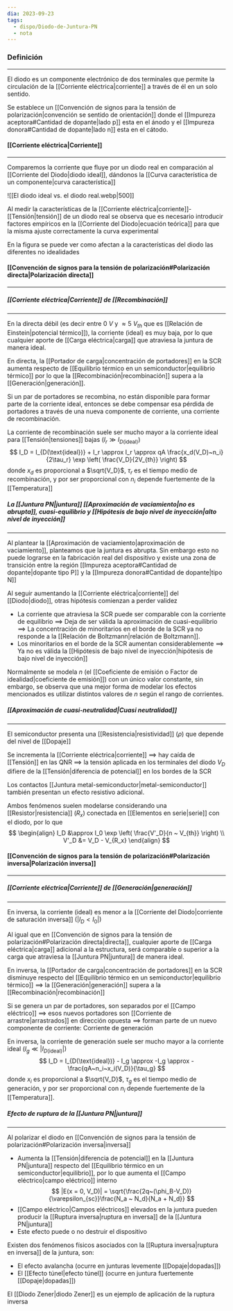 ```yaml
---
dia: 2023-09-23
tags:
  - dispo/Diodo-de-Juntura-PN
  - nota
---
```

### Definición
---
El diodo es un componente electrónico de dos terminales que permite la circulación de la [[Corriente eléctrica|corriente]] a través de él en un solo sentido.

Se establece un [[Convención de signos para la tensión de polarización|convención se sentido de orientación]] donde el [[Impureza aceptora#Cantidad de dopante|lado p]] esta en el ánodo y el [[Impureza donora#Cantidad de dopante|lado n]] esta en el cátodo.

#### [[Corriente eléctrica|Corriente]]
---
Comparemos la corriente que fluye por un diodo real en comparación al [[Corriente del Diodo|diodo ideal]], dándonos la [[Curva característica de un componente|curva característica]]

![[El diodo ideal vs. el diodo real.webp|500]]

Al medir la características de la [[Corriente eléctrica|corriente]]-[[Tensión|tensión]] de un diodo real se observa que es necesario introducir factores empíricos en la [[Corriente del Diodo|ecuación teórica]] para que la misma ajuste correctamente la curva experimental

En la figura se puede ver como afectan a la características del diodo las diferentes no idealidades

#### [[Convención de signos para la tensión de polarización#Polarización directa|Polarización directa]]
---
##### [[Corriente eléctrica|Corriente]] de [[Recombinación]]
---
En la directa débil (es decir entre $0~V$ y $\approx 5~V_{th}$ que es [[Relación de Einstein|potencial térmico]]), la corriente (ideal) es muy baja, por lo que cualquier aporte de [[Carga eléctrica|carga]] que atraviesa la juntura de manera ideal.

En directa, la [[Portador de carga|concentración de portadores]] en la SCR aumenta respecto de [[Equilibrio térmico en un semiconductor|equilibrio térmico]] por lo que la [[Recombinación|recombinación]] supera a la [[Generación|generación]].

Si un par de portadores se recombina, no están disponible para formar parte de la corriente ideal, entonces se debe compensar esa pérdida de portadores a través de una nueva componente de corriente, una corriente de recombinación.

La corriente de recombinación suele ser mucho mayor a la corriente ideal para [[Tensión|tensiones]] bajas ($I_r \gg I_{D(\text{ideal})}$) $$ I_D = I_{D(\text{ideal})} + I_r \approx I_r \approx qA \frac{x_d(V_D)~n_i}{2\tau_r} \exp \left( \frac{V_D}{2V_{th}} \right) $$ donde $x_d$ es proporcional a $\sqrt{V_D}$, $\tau_r$ es el tiempo medio de recombinación, y por ser proporcional con $n_i$ depende fuertemente de la [[Temperatura]]

##### La [[Juntura PN|juntura]] [[Aproximación de vaciamiento|no es abrupta]], cuasi-equilibrio y [[Hipótesis de bajo nivel de inyección|alto nivel de inyección]]
---
Al plantear la [[Aproximación de vaciamiento|aproximación de vaciamiento]], planteamos que la juntura es abrupta. Sin embargo esto no puede lograrse en la fabricación real del dispositivo y existe una zona de transición entre la región [[Impureza aceptora#Cantidad de dopante|dopante tipo P]] y la [[Impureza donora#Cantidad de dopante|tipo N]]

Al seguir aumentando la [[Corriente eléctrica|corriente]] del [[Diodo|diodo]], otras hipótesis comienzan a perder validez
* La corriente que atraviesa la SCR puede ser comparable con la corriente de equilibrio
  $\implies$ Deja de ser válida la aproximación de cuasi-equilibrio
  $\implies$ La concentración de minoritarios en el borde de la SCR ya no responde a la [[Relación de Boltzmann|relación de Boltzmann]].
* Los minoritarios en el borde de la SCR aumentan considerablemente
  $\implies$ Ya no es válida la [[Hipótesis de bajo nivel de inyección|hipótesis de bajo nivel de inyección]]

Normalmente se modela $n$ (el [[Coeficiente de emisión o Factor de idealidad|coeficiente de emisión]]) con un único valor constante, sin embargo, se observa que una mejor forma de modelar los efectos mencionados es utilizar distintos valores de $n$ según el rango de corrientes.
##### [[Aproximación de cuasi-neutralidad|Cuasi neutralidad]]
---
El semiconductor presenta una [[Resistencia|resistividad]] ($\rho$) que depende del nivel de [[Dopaje]]

Se incrementa la [[Corriente eléctrica|corriente]]
$\implies$ hay caída de [[Tensión]] en las QNR
$\implies$ la tensión aplicada en los terminales del diodo $V_D$ difiere de la [[Tensión|diferencia de potencial]] en los bordes de la SCR

Los contactos [[Juntura metal-semiconductor|metal-semiconductor]] también presentan un efecto resistivo adicional.

Ambos fenómenos suelen modelarse considerando una [[Resistor|resistencia]] ($R_x$) conectada en [[Elementos en serie|serie]] con el diodo, por lo que $$ \begin{align}
	I_D &\approx I_0 \exp \left( \frac{V'_D}{n ~ V_{th}} \right) \\
	V'_D &= V_D - V_{R_x}
\end{align} $$
#### [[Convención de signos para la tensión de polarización#Polarización inversa|Polarización inversa]]
---
##### [[Corriente eléctrica|Corriente]] de [[Generación|generación]]
---
En inversa, la corriente (ideal) es menor a la [[Corriente del Diodo|corriente de saturación inversa]] ($|I_D < I_0|$)

Al igual que en [[Convención de signos para la tensión de polarización#Polarización directa|directa]], cualquier aporte de [[Carga eléctrica|carga]] adicional a la estructura, será comparable o superior a la carga que atraviesa la [[Juntura PN|juntura]] de manera ideal.

En inversa, la [[Portador de carga|concentración de portadores]] en la SCR disminuye respecto del [[Equilibrio térmico en un semiconductor|equilibrio térmico]]
$\implies$ la [[Generación|generación]] supera a la [[Recombinación|recombinación]]

Si se genera un par de portadores, son separados por el [[Campo eléctrico]]
$\implies$ esos nuevos portadores son [[Corriente de arrastre|arrastrados]] en dirección opuesta
$\implies$ forman parte de un nuevo componente de corriente: Corriente de generación

En inversa, la corriente de generación suele ser mucho mayor a la corriente ideal ($I_g \ll |I_{D(\text{ideal})}|$) $$ I_D = I_{D(\text{ideal})} - I_g \approx -I_g \approx - \frac{qA~n_i~x_i(V_D)}{\tau_g} $$ donde $x_i$ es proporcional a $\sqrt{V_D}$, $\tau_g$ es el tiempo medio de generación, y por ser proporcional con $n_i$ depende fuertemente de la [[Temperatura]].

##### Efecto de ruptura de la [[Juntura PN|juntura]]
---
Al polarizar el diodo en [[Convención de signos para la tensión de polarización#Polarización inversa|inversa]] 
* Aumenta la [[Tensión|diferencia de potencial]] en la [[Juntura PN|juntura]] respecto del [[Equilibrio térmico en un semiconductor|equilibrio]], por lo que aumenta el [[Campo eléctrico|campo eléctrico]] interno $$ |E(x = 0, V_D)| = \sqrt{\frac{2q~(\phi_B-V_D)}{\varepsilon_{sc}}\frac{N_a ~ N_d}{N_a + N_d}} $$
* [[Campo eléctrico|Campos eléctricos]] elevados en la juntura pueden producir la [[Ruptura inversa|ruptura en inversa]] de la [[Juntura PN|juntura]]
* Este efecto puede o no destruir el dispositivo

Existen dos fenómenos físicos asociados con la [[Ruptura inversa|ruptura en inversa]] de la juntura, son:
* El efecto avalancha (ocurre en junturas levemente [[Dopaje|dopadas]])
* El [[Efecto túnel|efecto túnel]] (ocurre en juntura fuertemente [[Dopaje|dopadas]])

El [[Diodo Zener|diodo Zener]] es un ejemplo de aplicación de la ruptura inversa